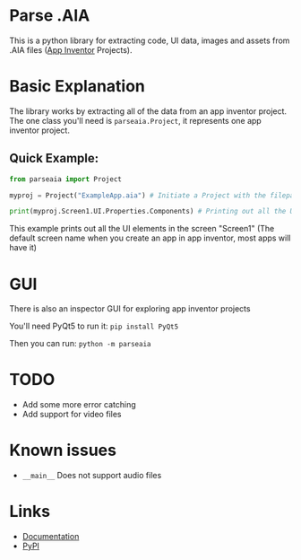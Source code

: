 # Parse .AIA
This is a python library for extracting code, UI data, images and assets from .AIA files ([App Inventor](https://appinventor.mit.edu/) Projects).

# Basic Explanation
The library works by extracting all of the data from an app inventor project. The one class you'll need is `parseaia.Project`, it represents one app inventor project.

## Quick Example:
```py
from parseaia import Project

myproj = Project("ExampleApp.aia") # Initiate a Project with the filepath to the .aia

print(myproj.Screen1.UI.Properties.Components) # Printing out all the UI elements
```
This example prints out all the UI elements in the screen "Screen1" (The default screen name when you create an app in app inventor, most apps will have it)

# GUI
There is also an inspector GUI for exploring app inventor projects

You'll need PyQt5 to run it:
`pip install PyQt5`

Then you can run:
`python -m parseaia`

# TODO

- Add some more error catching
- Add support for video files

# Known issues
- `__main__` Does not support audio files

# Links
- [Documentation](https://parseaia.readthedocs.io/en/latest/)
- [PyPI](https://pypi.org/project/parseaia/)
